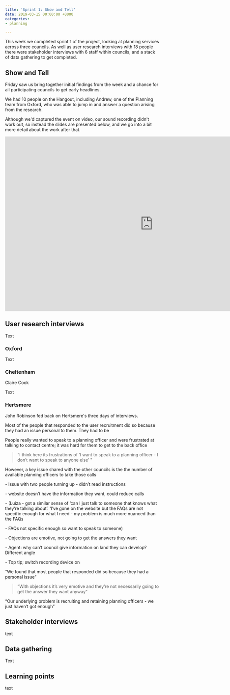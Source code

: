 ```yaml
---
title: 'Sprint 1: Show and Tell'
date: 2019-03-15 00:00:00 +0000
categories:
- planning

---
```

This week we completed sprint 1 of the project, looking at planning services across three councils. As well as user research interviews with 18 people there were stakeholder interviews with 6 staff within councils, and a stack of data gathering to get completed.

## Show and Tell

Friday saw us bring together initial findings from the week and a chance for all participating councils to get early headlines.

We had 10 people on the Hangout, including Andrew, one of the Planning team from Oxford, who was able to jump in and answer a question arising from the research. 

Although we'd captured the event on video, our sound recording didn't work out, so instead the slides are presented below, and we go into a bit more detail about the work after that. 

<iframe src="https://docs.google.com/presentation/d/e/2PACX-1vRL60AkTgPt42DSsPPfXepnQca6IR7iircKCS7ixlylSyPr0m_S6GRi94dUAH41u5nNAuIB_vXlN4jO/embed?start=false&loop=false&delayms=5000" frameborder="0" width="960" height="569" allowfullscreen="true" mozallowfullscreen="true" webkitallowfullscreen="true"></iframe>

## User research interviews

Text

### Oxford

Text

### Cheltenham

Claire Cook

Text

### Hertsmere

John Robinson fed back on Hertsmere's three days of interviews. 

Most of the people that responded to the user recruitment did so because they had an issue personal to them. They had to be 

People really wanted to speak to a planning officer and were frustrated at talking to contact centre; it was hard for them to get to the back office

> “I think here its frustrations of ‘I want to speak to a planning officer - I don’t want to speak to anyone else’ "

However, a key issue shared with the other councils is the the number of available planning officers to take those calls

\- Issue with two people turning up - didn’t read instructions

\- website doesn’t have the information they want, could reduce calls

\- (Luiza - got a similar sense of ‘can I just talk to someone that knows what they’re talking about’. ‘I’ve gone on the website but the FAQs are not specific enough for what I need - my problem is much more nuanced than the FAQs

\- FAQs not specific enough so want to speak to someone)

\- Objections are emotive, not going to get the answers they want

\- Agent: why can’t council give information on land they can develop? Different angle

\- Top tip; switch recording device on

“We found that most people that responded did so because they had a personal issue”

> “With objections it’s very emotive and they’re not necessarily going to get the answer they want anyway”

“Our underlying problem is recruiting and retaining planning officers - we just haven’t got enough”

## Stakeholder interviews

text

## Data gathering

Text

## Learning points

text